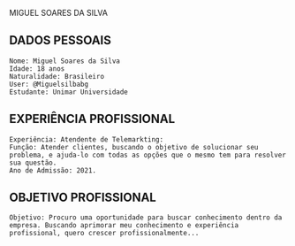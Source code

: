 MIGUEL SOARES DA SILVA 

## DADOS PESSOAIS

    Nome: Miguel Soares da Silva
    Idade: 18 anos 
    Naturalidade: Brasileiro
    User: @Miguelsilbabg
    Estudante: Unimar Universidade

## EXPERIÊNCIA PROFISSIONAL
    Experiência: Atendente de Telemarkting:
    Função: Atender clientes, buscando o objetivo de solucionar seu problema, e ajuda-lo com todas as opções que o mesmo tem para resolver sua questão.
    Ano de Admissão: 2021.
    
## OBJETIVO PROFISSIONAL
    Objetivo: Procuro uma oportunidade para buscar conhecimento dentro da empresa. Buscando aprimorar meu conhecimento e experiência profissional, quero crescer profissionalmente...

   
 


